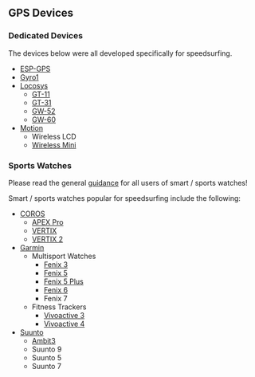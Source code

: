 ## GPS Devices

### Dedicated Devices

The devices below were all developed specifically for speedsurfing.

- [ESP-GPS](esp-gps/README.md)
- [Gyro1](gyro1/README.md)
- [Locosys](locosys/README.md)
  - [GT-11](locosys/gt-11/README.md)
  - [GT-31](locosys/gt-31/README.md)
  - [GW-52](locosys/gw-52/README.md)
  - [GW-60](locosys/gw-60/README.md)
- [Motion](motion/README.md)
  - Wireless LCD
  - [Wireless Mini](motion/mini/README.md)



### Sports Watches

Please read the general [guidance](../guidance.md) for all users of smart / sports watches!

Smart / sports watches popular for speedsurfing include the following:

- [COROS](coros/README.md)
  - [APEX Pro](coros/apex-pro/README.md)
  - [VERTIX](coros/vertix/README.md)
  - [VERTIX 2](coros/vertix-2/README.md)
- [Garmin](garmin/README.md)
  - Multisport Watches
    - [Fenix 3](garmin/fenix-3/README.md)
    - [Fenix 5](garmin/fenix-5/README.md)
    - [Fenix 5 Plus](garmin/fenix-5-plus/README.md)
    - [Fenix 6](garmin/fenix-6/README.md)
    - Fenix 7
  - Fitness Trackers
    - [Vivoactive 3](garmin/vivoactive-3/README.md)
    - [Vivoactive 4](garmin/vivoactive-4/README.md)
- [Suunto](suunto/README.md)
  - [Ambit3](suunto/ambit3/README.md)
  - Suunto 9
  - Suunto 5
  - Suunto 7
